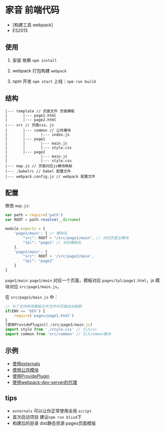 
# 家音 前端代码

* [构建工具 webpack]
* ES2015

## 使用

1. 安装 依赖 `npm install`

2. webpack 打包构建   `webpack`

3. npm 开发 `npm start`
   上线：`npm run build`

## 结构

```
|--- template // 页面文件 页面模板
|       |--- page1.html
|       |--- page2.html
|--- src // 页面css、js
|       |--- common // 公共模块
|       |       |--- index.js
|       |--- page1
|       |       |--- main.js
|       |       |--- style.css
|       |--- page2
|               |--- main.js
|               |--- style.css
|--- map.js // 页面对应js模块映射
|--- .babelrc // babel 配置文件
|--- webpack.config.js // webpack 配置文件
```

## 配置

修改 `map.js`:

```js
var path = require('path')
var ROOT = path.resolve(__dirname)

module.exports = {
    'page1/main': { // 模块名
        "src": ROOT + "/src/page1/main", // 对应页面主模块
        "tpl": "page1" // 对应模板名
    },
    'page2/main': {
        "src": ROOT + '/src/page2/main',
        "tpl": "page2"
    }
}
```

`page1/main`: `page1/main` 对应一个页面，模板对应 `pages/tpl/page1.html`，js 模块对应 `src/page1/main.js`。

在 `src/page1/main.js` 中：

```js
// 为了支持修改模板文件文件时页面自动刷新
if(ENV == 'DEV') {
    require('pages/page1.html')
}
[使用ProvidePlugin](./src/page3/main.js)
import style from './style.css' // 引入css
import common from 'src/common' // 引入common模块
```

## 示例

* [使用externals](./src/page1/main.js)
* [使用公共模块](./src/page2/main.js)
* [使用ProvidePlugin](./src/page3/main.js)
* [使用webpack-dev-server的代理](./src/page4/main.js)

## tips


* `externals` 可以让你正常使用全局 `script`
* 首次启动项目 建议`npm run bliud`下
* 构建后的目录 dist静态资源  pages页面模版
